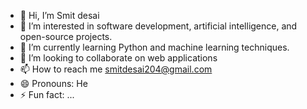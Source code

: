 - 👋 Hi, I’m Smit desai
- 👀 I’m interested in software development, artificial intelligence, and open-source projects.
- 🌱 I’m currently learning Python and machine learning techniques.
- 💞️ I’m looking to collaborate on web applications
- 📫 How to reach me smitdesai204@gmail.com
- 😄 Pronouns: He
- ⚡ Fun fact: ...

<!---
Smitdesai44/Smitdesai44 is a ✨ special ✨ repository because its `README.md` (this file) appears on your GitHub profile.
You can click the Preview link to take a look at your changes.
--->

